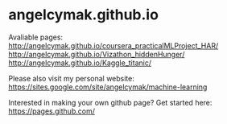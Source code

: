 # angelcymak.github.io

Avaliable pages:  
http://angelcymak.github.io/coursera_practicalMLProject_HAR/  
http://angelcymak.github.io/Vizathon_hiddenHunger/  
http://angelcymak.github.io/Kaggle_titanic/


Please also visit my personal website:  
https://sites.google.com/site/angelcymak/machine-learning

Interested in making your own github page? Get started here:
https://pages.github.com/
